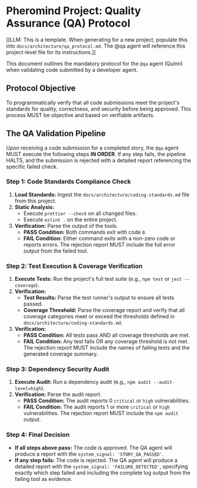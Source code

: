 # Pheromind Project: Quality Assurance (QA) Protocol

[[LLM: This is a template. When generating for a new project, populate this into `docs/architecture/qa_protocol.md`. The @qa agent will reference this project-level file for its instructions.]]

This document outlines the mandatory protocol for the `@qa` agent (Quinn) when validating code submitted by a developer agent.

## Protocol Objective

To programmatically verify that all code submissions meet the project's standards for quality, correctness, and security before being approved. This process MUST be objective and based on verifiable artifacts.

## The QA Validation Pipeline

Upon receiving a code submission for a completed story, the `@qa` agent MUST execute the following steps **IN ORDER**. If any step fails, the pipeline HALTS, and the submission is rejected with a detailed report referencing the specific failed check.

### Step 1: Code Standards Compliance Check

1.  **Load Standards:** Ingest the `docs/architecture/coding-standards.md` file from this project.
2.  **Static Analysis:**
    *   Execute `prettier --check` on all changed files.
    *   Execute `eslint .` on the entire project.
3.  **Verification:** Parse the output of the tools.
    *   **PASS Condition:** Both commands exit with code `0`.
    *   **FAIL Condition:** Either command exits with a non-zero code or reports errors. The rejection report MUST include the full error output from the failed tool.

### Step 2: Test Execution & Coverage Verification

1.  **Execute Tests:** Run the project's full test suite (e.g., `npm test` or `jest --coverage`).
2.  **Verification:**
    *   **Test Results:** Parse the test runner's output to ensure all tests passed.
    *   **Coverage Threshold:** Parse the coverage report and verify that all coverage categories meet or exceed the thresholds defined in `docs/architecture/coding-standards.md`.
3.  **Verification:**
    *   **PASS Condition:** All tests pass AND all coverage thresholds are met.
    *   **FAIL Condition:** Any test fails OR any coverage threshold is not met. The rejection report MUST include the names of failing tests and the generated coverage summary.

### Step 3: Dependency Security Audit

1.  **Execute Audit:** Run a dependency audit (e.g., `npm audit --audit-level=high`).
2.  **Verification:** Parse the audit report.
    *   **PASS Condition:** The audit reports 0 `critical` or `high` vulnerabilities.
    *   **FAIL Condition:** The audit reports 1 or more `critical` or `high` vulnerabilities. The rejection report MUST include the `npm audit` output.

### Step 4: Final Decision

-   **If all steps above pass:** The code is approved. The QA agent will produce a report with the `system_signal: 'STORY_QA_PASSED'`.
-   **If any step fails:** The code is rejected. The QA agent will produce a detailed report with the `system_signal: 'FAILURE_DETECTED'`, specifying exactly which step failed and including the complete log output from the failing tool as evidence.
